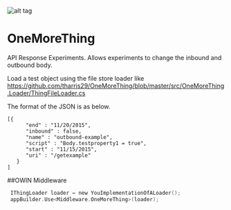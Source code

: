 ![alt tag](http://i.imgur.com/EI88SQf.png?1)
# OneMoreThing
API Response Experiments. Allows experiments to change the inbound and outbound body.

Load a test object using the file store loader like https://github.com/tharris29/OneMoreThing/blob/master/src/OneMoreThing.Loader/ThingFileLoader.cs

The format of the JSON is as below. 
````
[{
      "end" : "11/20/2015",
      "inbound" : false,
      "name" : "outbound-example",
      "script" : "Body.testproperty1 = true",
      "start" : "11/15/2015",
      "uri" : "/getexample"
   }
]
````

##OWIN Middleware

````c
 IThingLoader loader = new YouImplementationOfALoader();
 appBuilder.Use<Middleware.OneMoreThing>(loader);
````
